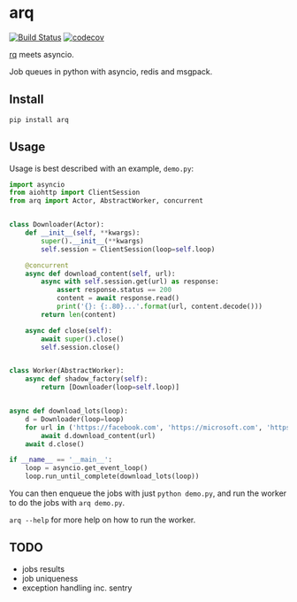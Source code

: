arq
===

[![Build Status](https://travis-ci.org/samuelcolvin/arq.svg?branch=master)](https://travis-ci.org/samuelcolvin/arq)
[![codecov](https://codecov.io/gh/samuelcolvin/arq/branch/master/graph/badge.svg)](https://codecov.io/gh/samuelcolvin/arq)

[rq](https://github.com/nvie/rq) meets asyncio.

Job queues in python with asyncio, redis and msgpack.

## Install

    pip install arq
    
## Usage

Usage is best described with an example, `demo.py`:

```python
import asyncio
from aiohttp import ClientSession
from arq import Actor, AbstractWorker, concurrent


class Downloader(Actor):
    def __init__(self, **kwargs):
        super().__init__(**kwargs)
        self.session = ClientSession(loop=self.loop)

    @concurrent
    async def download_content(self, url):
        async with self.session.get(url) as response:
            assert response.status == 200
            content = await response.read()
            print('{}: {:.80}...'.format(url, content.decode()))
        return len(content)

    async def close(self):
        await super().close()
        self.session.close()


class Worker(AbstractWorker):
    async def shadow_factory(self):
        return [Downloader(loop=self.loop)]


async def download_lots(loop):
    d = Downloader(loop=loop)
    for url in ('https://facebook.com', 'https://microsoft.com', 'https://github.com'):
        await d.download_content(url)
    await d.close()

if __name__ == '__main__':
    loop = asyncio.get_event_loop()
    loop.run_until_complete(download_lots(loop))
```

You can then enqueue the jobs with just `python demo.py`, and run
the worker to do the jobs with `arq demo.py`.

`arq --help` for more help on how to run the worker.

## TODO

* jobs results
* job uniqueness
* exception handling inc. sentry
